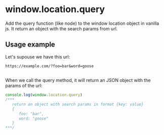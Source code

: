 # window.location.query
Add the query function (like node) to the window location object in vanilla js. It return an object with the search params from url.

## Usage example

Let's supouse we have this url:

```url
https://example.com/?foo=bar&word=goose
```
##

When we call the query method, it will return an JSON object with the params of the url:

```javascript
console.log(window.location.query)
/***
   return an object with search params in format {key: value}
   {
      foo: "bar",
      word: "goose"
   }
***/
